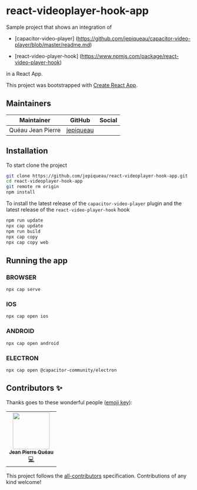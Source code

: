 # react-videoplayer-hook-app
Sample project that shows an integration of

 - [capacitor-video-player] (https://github.com/jepiqueau/capacitor-video-player/blob/master/readme.md)

 - [react-video-player-hook] (https://www.npmjs.com/package/react-video-player-hook)

in a React App.



This project was bootstrapped with [Create React App](https://github.com/facebook/create-react-app).

## Maintainers

| Maintainer        | GitHub                                    | Social |
| ----------------- | ----------------------------------------- | ------ |
| Quéau Jean Pierre | [jepiqueau](https://github.com/jepiqueau) |        |

## Installation

To start clone the project
```bash
git clone https://github.com/jepiqueau/react-videoplayer-hook-app.git 
cd react-videoplayer-hook-app
git remote rm origin
npm install
```

To install the latest release of the `capacitor-video-player` plugin
and the latest release of the `react-video-player-hook` hook 

```bash
npm run update
npx cap update
npm run build
npx cap copy
npx cap copy web
```

## Running the app

### BROWSER

```
npx cap serve
```

### IOS

```
npx cap open ios
```

### ANDROID

```
npx cap open android
```

### ELECTRON

```
npx cap open @capacitor-community/electron
```

## Contributors ✨

Thanks goes to these wonderful people ([emoji key](https://allcontributors.org/docs/en/emoji-key)):

<!-- ALL-CONTRIBUTORS-LIST:START - Do not remove or modify this section -->
<!-- prettier-ignore-start -->
<!-- markdownlint-disable -->
<table>
  <tr>
    <td align="center"><a href="https://github.com/jepiqueau"><img src="https://avatars3.githubusercontent.com/u/16580653?v=4" width="100px;" alt=""/><br /><sub><b>Jean Pierre Quéau</b></sub></a><br /><a href="https://github.com/jepiqueau/react-videoplayer-hook-app/commits?author=jepiqueau" title="Code">💻</a></td>
  </tr>
</table>

<!-- markdownlint-enable -->
<!-- prettier-ignore-end -->

<!-- ALL-CONTRIBUTORS-LIST:END -->

This project follows the [all-contributors](https://github.com/all-contributors/all-contributors) specification. Contributions of any kind welcome!

